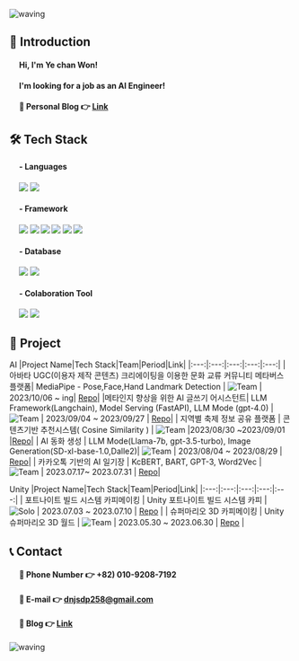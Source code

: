 ![waving](https://capsule-render.vercel.app/api?type=waving&height=200&text=Welcome&fontAlign=80&fontAlignY=40&color=gradient)
## 👋 Introduction 
 
#### &emsp; Hi, I'm Ye chan Won!
#### &emsp; I'm looking for a job as an AI Engineer!

#### &emsp; 🔹 Personal Blog 👉 [Link](https://rnflajdrnfl.tistory.com/)  

## 🛠 Tech Stack
#### &emsp; - Languages
#### &emsp; <img src="https://img.shields.io/badge/python-3776AB?style=for-the-badge&logo=python&logoColor=white"> <img src="https://img.shields.io/badge/sql-003B57?style=for-the-badge&logo=sql&logoColor=white">
#### &emsp; - Framework
#### &emsp; <img src="https://img.shields.io/badge/tensorflow-FF6F00?style=for-the-badge&logo=tensorflow&logoColor=white"> <img src="https://img.shields.io/badge/pytorch-EE4C2C?style=for-the-badge&logo=pytorch&logoColor=white"> <img src="https://img.shields.io/badge/langchain-EC1C24?style=for-the-badge&logo=langchain&logoColor=white"> <img src="https://img.shields.io/badge/opencv-5C3EE8?style=for-the-badge&logo=opencv&logoColor=white"> <img src="https://img.shields.io/badge/flask-000000?style=for-the-badge&logo=flask&logoColor=white"> <img src="https://img.shields.io/badge/fastAPI-009688?style=for-the-badge&logo=fastAPI&logoColor=white">
#### &emsp; - Database
#### &emsp; <img src="https://img.shields.io/badge/mysql-4479A1?style=for-the-badge&logo=mysql&logoColor=white"> <img src="https://img.shields.io/badge/mariaDB-003545?style=for-the-badge&logo=mariaDB&logoColor=white"> 

#### &emsp; - Colaboration Tool
#### &emsp; <img src="https://img.shields.io/badge/github-181717?style=for-the-badge&logo=github&logoColor=white"> <img src="https://img.shields.io/badge/git-F05032?style=for-the-badge&logo=git&logoColor=white"> 

## 📃 Project

AI
|Project Name|Tech Stack|Team|Period|Link|
|:---:|:---:|:---:|:---:|:---:|
|아바타 UGC(이용자 제작 콘텐츠) 크리에이팅을 이용한 문화 교류 커뮤니티 메타버스 플랫폼| MediaPipe - Pose,Face,Hand Landmark Detection | ![Team](https://img.shields.io/badge/Team-red) | 2023/10/06 ~ ing| [Repo](https://github.com/meta-mingles/metamingle-AI)|
|메타인지 향상을 위한 AI 글쓰기 어시스턴트| LLM Framework(Langchain), Model Serving (FastAPI), LLM Mode (gpt-4.0) | ![Team](https://img.shields.io/badge/Team-red) | 2023/09/04 ~ 2023/09/27 | [Repo](https://github.com/yechan-9208/AI)|
| 지역별 축제 정보 공유 플랫폼 | 콘텐츠기반 추천시스템( Cosine Similarity ) | ![Team](https://img.shields.io/badge/Team-red) |2023/08/30 ~2023/09/01 |[Repo](https://github.com/yechan-9208)|
| AI 동화 생성 | LLM Mode(Llama-7b, gpt-3.5-turbo), Image Generation(SD-xl-base-1.0,Dalle2)| ![Team](https://img.shields.io/badge/Team-red) | 2023/08/04 ~ 2023/08/29 | [Repo](https://github.com/yechan-9208/littleTales)|
| 카카오톡 기반의 AI 일기장  | KcBERT, BART, GPT-3, Word2Vec | ![Team](https://img.shields.io/badge/Team-red) | 2023.07.17~ 2023.07.31 | [Repo](https://github.com/yechan-9208/7_project_today)|

Unity
|Project Name|Tech Stack|Team|Period|Link|
|:---:|:---:|:---:|:---:|:---:|
| 포트나이트 빌드 시스템 카피메이킹 | Unity 포트나이트 빌드 시스템 카피 | ![Solo](https://img.shields.io/badge/Solo-blue) | 2023.07.03 ~ 2023.07.10 | [Repo](https://github.com/yechan-9208) |
| 슈퍼마리오 3D 카피메이킹 | Unity 슈퍼마리오 3D 월드 | ![Team](https://img.shields.io/badge/Team-red) | 2023.05.30 ~ 2023.06.30 | [Repo](https://github.com/yechan-9208/Mario3DWorld-by-Unity) |

## 📞 Contact
#### &emsp; 🔹 Phone Number 👉 +82) 010-9208-7192
#### &emsp; 🔹 E-mail 👉 dnjsdp258@gmail.com
#### &emsp; 🔹 Blog 👉 [Link](https://rnflajdrnfl.tistory.com/)  

![waving](https://capsule-render.vercel.app/api?type=waving&height=200&text=Thank%20you&color=gradient&section=footer)
